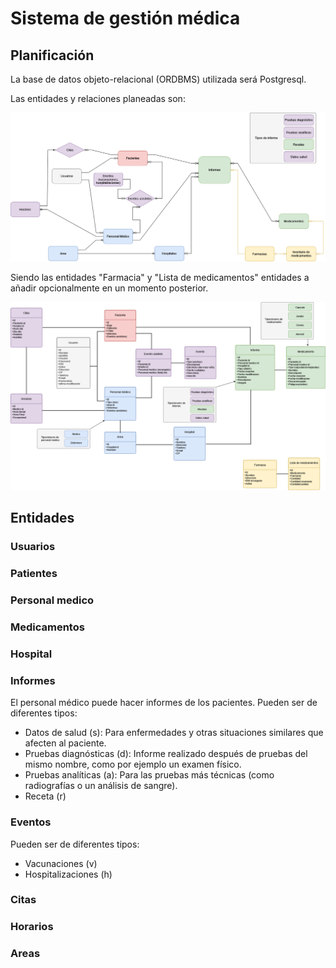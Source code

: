 
# Sistema de gestión médica

## Planificación

La base de datos objeto-relacional (ORDBMS) utilizada será Postgresql.

Las entidades y relaciones planeadas son:

![Tablas y relaciones](/assets/entidad%20relacion.png)

Siendo las entidades "Farmacia" y "Lista de medicamentos" entidades a añadir opcionalmente en un momento posterior.


![Clases](/assets/class%20diagram.png)


## Entidades

### **Usuarios**
### **Patientes**
### **Personal medico**
### **Medicamentos**
### **Hospital**
### **Informes**
El personal médico puede hacer informes de los pacientes.
Pueden ser de diferentes tipos:
- Datos de salud (s): Para enfermedades y otras situaciones similares que afecten al paciente.
- Pruebas diagnósticas (d): Informe realizado después de pruebas del mismo nombre, como por ejemplo un examen físico.
- Pruebas analíticas (a): Para las pruebas más técnicas (como radiografías o un análisis de sangre).
- Receta (r)
### **Eventos**
Pueden ser de diferentes tipos:
- Vacunaciones (v)
- Hospitalizaciones (h)
### **Citas**
### **Horarios**
### **Areas**

